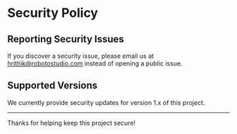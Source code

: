 # Security Policy

## Reporting Security Issues

If you discover a security issue, please email us at hrithik@robotostudio.com instead of opening a public issue.

## Supported Versions

We currently provide security updates for version 1.x of this project.

---

Thanks for helping keep this project secure! 
